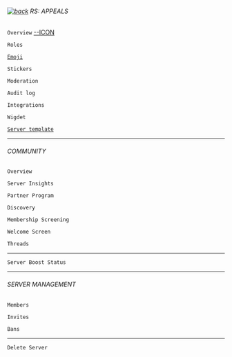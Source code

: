 ###### [![back](https://cdn.discordapp.com/emojis/887168885747511396?size=16)](https://reper2.github.io/Downloadable-Files/discord/guilds) RS: APPEALS

`Overview` [--ICON](https://cdn.discordapp.com/icons/884263560941817916/32e00eee31e0e98d64d50e3f748f4f29.png?size=4096)

`Roles`

[`Emoji`](https://reper2.github.io/Downloadable-Files/md/discord/guilds/884263560941817916/emoji)

`Stickers`

`Moderation`

`Audit log`

`Integrations`

`Wigdet`

[`Server template`](https://reper2.github.io/Downloadable-Files/discord/guilds/884263560941817916/server-template)

---

###### COMMUNITY

`Overview`

`Server Insights`

`Partner Program`

`Discovery`

`Membership Screening`

`Welcome Screen`

`Threads`

---

`Server Boost Status`

---

###### SERVER MANAGEMENT

`Members`

`Invites`

`Bans`

---

`Delete Server`
